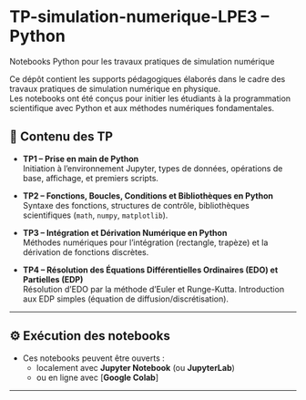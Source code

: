 # TP-simulation-numerique-LPE3 – Python
Notebooks Python pour les travaux pratiques de simulation numérique

Ce dépôt contient les supports pédagogiques élaborés dans le cadre des travaux pratiques de simulation numérique en physique.  
Les notebooks ont été conçus pour initier les étudiants à la programmation scientifique avec Python et aux méthodes numériques fondamentales.

## 📘 Contenu des TP

- **TP1 – Prise en main de Python**  
  Initiation à l’environnement Jupyter, types de données, opérations de base, affichage, et premiers scripts.

- **TP2 – Fonctions, Boucles, Conditions et Bibliothèques en Python**  
  Syntaxe des fonctions, structures de contrôle, bibliothèques scientifiques (`math`, `numpy`, `matplotlib`).

- **TP3 – Intégration et Dérivation Numérique en Python**  
  Méthodes numériques pour l’intégration (rectangle, trapèze) et la dérivation de fonctions discrètes.

- **TP4 – Résolution des Équations Différentielles Ordinaires (EDO) et Partielles (EDP)**  
  Résolution d’EDO par la méthode d’Euler et Runge-Kutta. Introduction aux EDP simples (équation de diffusion/discrétisation).

---
## ⚙️ Exécution des notebooks

- Ces notebooks peuvent être ouverts :
  - localement avec **Jupyter Notebook** (ou **JupyterLab**)
  - ou en ligne avec [**Google Colab**]

---
